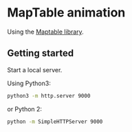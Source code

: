 # MapTable animation

Using the [Maptable library](https://github.com/Packet-Clearing-House/maptable).

## Getting started

Start a local server.

Using Python3:

```sh
python3 -m http.server 9000
```

or Python 2:

```sh
python -m SimpleHTTPServer 9000
```
